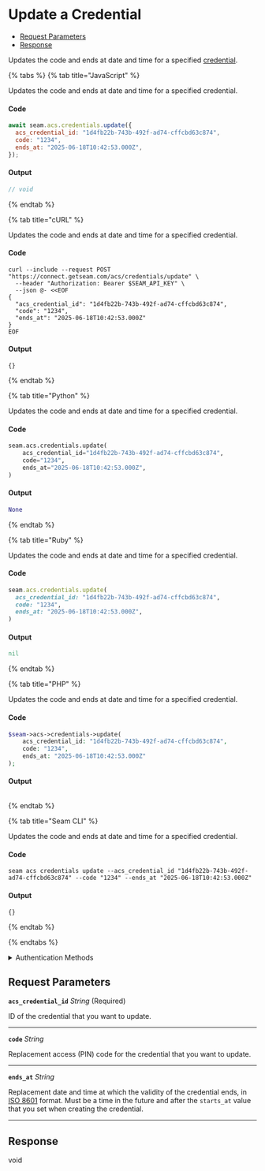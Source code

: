 # Update a Credential

- [Request Parameters](#request-parameters)
- [Response](#response)

Updates the code and ends at date and time for a specified [credential](../../../capability-guides/access-systems/managing-credentials.md).


{% tabs %}
{% tab title="JavaScript" %}

Updates the code and ends at date and time for a specified credential.

#### Code

```javascript
await seam.acs.credentials.update({
  acs_credential_id: "1d4fb22b-743b-492f-ad74-cffcbd63c874",
  code: "1234",
  ends_at: "2025-06-18T10:42:53.000Z",
});
```

#### Output

```javascript
// void
```
{% endtab %}

{% tab title="cURL" %}

Updates the code and ends at date and time for a specified credential.

#### Code

```curl
curl --include --request POST "https://connect.getseam.com/acs/credentials/update" \
  --header "Authorization: Bearer $SEAM_API_KEY" \
  --json @- <<EOF
{
  "acs_credential_id": "1d4fb22b-743b-492f-ad74-cffcbd63c874",
  "code": "1234",
  "ends_at": "2025-06-18T10:42:53.000Z"
}
EOF
```

#### Output

```curl
{}
```
{% endtab %}

{% tab title="Python" %}

Updates the code and ends at date and time for a specified credential.

#### Code

```python
seam.acs.credentials.update(
    acs_credential_id="1d4fb22b-743b-492f-ad74-cffcbd63c874",
    code="1234",
    ends_at="2025-06-18T10:42:53.000Z",
)
```

#### Output

```python
None
```
{% endtab %}

{% tab title="Ruby" %}

Updates the code and ends at date and time for a specified credential.

#### Code

```ruby
seam.acs.credentials.update(
  acs_credential_id: "1d4fb22b-743b-492f-ad74-cffcbd63c874",
  code: "1234",
  ends_at: "2025-06-18T10:42:53.000Z",
)
```

#### Output

```ruby
nil
```
{% endtab %}

{% tab title="PHP" %}

Updates the code and ends at date and time for a specified credential.

#### Code

```php
$seam->acs->credentials->update(
    acs_credential_id: "1d4fb22b-743b-492f-ad74-cffcbd63c874",
    code: "1234",
    ends_at: "2025-06-18T10:42:53.000Z"
);
```

#### Output

```php

```
{% endtab %}

{% tab title="Seam CLI" %}

Updates the code and ends at date and time for a specified credential.

#### Code

```seam_cli
seam acs credentials update --acs_credential_id "1d4fb22b-743b-492f-ad74-cffcbd63c874" --code "1234" --ends_at "2025-06-18T10:42:53.000Z"
```

#### Output

```seam_cli
{}
```
{% endtab %}

{% endtabs %}


<details>

<summary>Authentication Methods</summary>

- API key
- Personal access token
  <br>Must also include the `seam-workspace` header in the request.

To learn more, see [Authentication](https://docs.seam.co/latest/api/authentication).
</details>

## Request Parameters

**`acs_credential_id`** *String* (Required)

ID of the credential that you want to update.

---

**`code`** *String*

Replacement access (PIN) code for the credential that you want to update.

---

**`ends_at`** *String*

Replacement date and time at which the validity of the credential ends, in [ISO 8601](https://www.iso.org/iso-8601-date-and-time-format.html) format. Must be a time in the future and after the `starts_at` value that you set when creating the credential.

---


## Response

void

